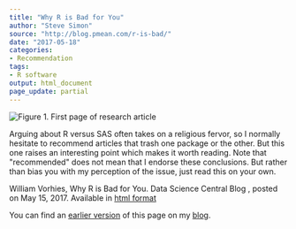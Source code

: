 ```yaml
---
title: "Why R is Bad for You"
author: "Steve Simon"
source: "http://blog.pmean.com/r-is-bad/"
date: "2017-05-18"
categories:
- Recommendation
tags:
- R software
output: html_document
page_update: partial
---
```


![Figure 1. First page of research article](http://www.pmean.com/new-images/17/r-is-bad01.png)

<div class="notes">

Arguing about R versus SAS often takes on a religious fervor, so I
normally hesitate to recommend articles that trash one package or the
other. But this one raises an interesting point which makes it worth
reading. Note that "recommended" does not mean that I endorse these
conclusions. But rather than bias you with my perception of the issue,
just read this on your own.

William Vorhies, Why R is Bad for You. Data Science Central Blog ,
posted on May 15, 2017. Available in [html format][vor1]

You can find an [earlier version][sim1] of this page on my [blog][sim2].

[sim1]: http://blog.pmean.com/r-is-bad/
[sim2]: http://blog.pmean.com

[vor1]: http://www.datasciencecentral.com/profiles/blogs/why-r-is-bad-for-you

</div>


